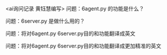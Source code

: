 <ai询问记录 黄钰慧编写>
问题：6agent.py 的功能是什么？


问题：6server.py 是做什么用的？

问题：将对6agent.py 6server.py目的和功能翻译成英文

问题：将对6agent.py 6server.py目的和功能翻译成更加精准的英文



